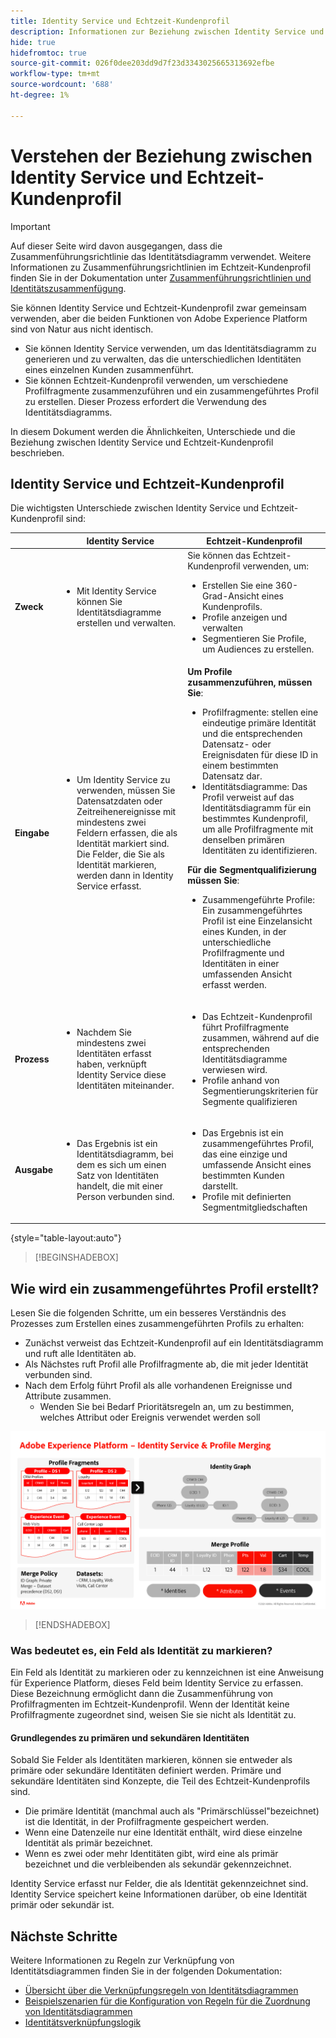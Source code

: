 ```yaml
---
title: Identity Service und Echtzeit-Kundenprofil
description: Informationen zur Beziehung zwischen Identity Service und Echtzeit-Kundenprofil
hide: true
hidefromtoc: true
source-git-commit: 026f0dee203dd9d7f23d3343025665313692efbe
workflow-type: tm+mt
source-wordcount: '688'
ht-degree: 1%

---
```


# Verstehen der Beziehung zwischen Identity Service und Echtzeit-Kundenprofil

>[!IMPORTANT]
>
>Auf dieser Seite wird davon ausgegangen, dass die Zusammenführungsrichtlinie das Identitätsdiagramm verwendet. Weitere Informationen zu Zusammenführungsrichtlinien im Echtzeit-Kundenprofil finden Sie in der Dokumentation unter [Zusammenführungsrichtlinien und Identitätszusammenfügung](../../profile/merge-policies/overview.md#identity-stitching).

Sie können Identity Service und Echtzeit-Kundenprofil zwar gemeinsam verwenden, aber die beiden Funktionen von Adobe Experience Platform sind von Natur aus nicht identisch.

* Sie können Identity Service verwenden, um das Identitätsdiagramm zu generieren und zu verwalten, das die unterschiedlichen Identitäten eines einzelnen Kunden zusammenführt.
* Sie können Echtzeit-Kundenprofil verwenden, um verschiedene Profilfragmente zusammenzuführen und ein zusammengeführtes Profil zu erstellen. Dieser Prozess erfordert die Verwendung des Identitätsdiagramms.

In diesem Dokument werden die Ähnlichkeiten, Unterschiede und die Beziehung zwischen Identity Service und Echtzeit-Kundenprofil beschrieben.

## Identity Service und Echtzeit-Kundenprofil

Die wichtigsten Unterschiede zwischen Identity Service und Echtzeit-Kundenprofil sind:

| | Identity Service | Echtzeit-Kundenprofil |
| --- | --- |--- |
| **Zweck** | <ul><li>Mit Identity Service können Sie Identitätsdiagramme erstellen und verwalten.</li></ul> | Sie können das Echtzeit-Kundenprofil verwenden, um: <ul><li>Erstellen Sie eine 360-Grad-Ansicht eines Kundenprofils.</li><li>Profile anzeigen und verwalten</li><li>Segmentieren Sie Profile, um Audiences zu erstellen.</li></ul> |
| **Eingabe** | <ul><li>Um Identity Service zu verwenden, müssen Sie Datensatzdaten oder Zeitreihenereignisse mit mindestens zwei Feldern erfassen, die als Identität markiert sind. Die Felder, die Sie als Identität markieren, werden dann in Identity Service erfasst.</li></ul> | **Um Profile zusammenzuführen, müssen Sie**: <ul><li>Profilfragmente: stellen eine eindeutige primäre Identität und die entsprechenden Datensatz- oder Ereignisdaten für diese ID in einem bestimmten Datensatz dar.</li><li>Identitätsdiagramme: Das Profil verweist auf das Identitätsdiagramm für ein bestimmtes Kundenprofil, um alle Profilfragmente mit denselben primären Identitäten zu identifizieren.</li></ul> **Für die Segmentqualifizierung müssen Sie**: <ul><li>Zusammengeführte Profile: Ein zusammengeführtes Profil ist eine Einzelansicht eines Kunden, in der unterschiedliche Profilfragmente und Identitäten in einer umfassenden Ansicht erfasst werden.</li></ul> |
| **Prozess** | <ul><li>Nachdem Sie mindestens zwei Identitäten erfasst haben, verknüpft Identity Service diese Identitäten miteinander.</li></ul> | <ul><li>Das Echtzeit-Kundenprofil führt Profilfragmente zusammen, während auf die entsprechenden Identitätsdiagramme verwiesen wird.</li><li>Profile anhand von Segmentierungskriterien für Segmente qualifizieren</li></ul> |
| **Ausgabe** | <ul><li>Das Ergebnis ist ein Identitätsdiagramm, bei dem es sich um einen Satz von Identitäten handelt, die mit einer Person verbunden sind.</li></ul> | <ul><li>Das Ergebnis ist ein zusammengeführtes Profil, das eine einzige und umfassende Ansicht eines bestimmten Kunden darstellt.</li><li>Profile mit definierten Segmentmitgliedschaften</li></ul> |

{style="table-layout:auto"}

>[!BEGINSHADEBOX]

## Wie wird ein zusammengeführtes Profil erstellt?

Lesen Sie die folgenden Schritte, um ein besseres Verständnis des Prozesses zum Erstellen eines zusammengeführten Profils zu erhalten:

* Zunächst verweist das Echtzeit-Kundenprofil auf ein Identitätsdiagramm und ruft alle Identitäten ab.
* Als Nächstes ruft Profil alle Profilfragmente ab, die mit jeder Identität verbunden sind.
* Nach dem Erfolg führt Profil als alle vorhandenen Ereignisse und Attribute zusammen.
   * Wenden Sie bei Bedarf Prioritätsregeln an, um zu bestimmen, welches Attribut oder Ereignis verwendet werden soll

![Ein Flussdiagramm, in dem beschrieben wird, wie Identity Service und Profile Merging funktionieren.](../images/identity-settings/identity-and-profile.png)

>[!ENDSHADEBOX]

### Was bedeutet es, ein Feld als Identität zu markieren?

Ein Feld als Identität zu markieren oder zu kennzeichnen ist eine Anweisung für Experience Platform, dieses Feld beim Identity Service zu erfassen. Diese Bezeichnung ermöglicht dann die Zusammenführung von Profilfragmenten im Echtzeit-Kundenprofil. Wenn der Identität keine Profilfragmente zugeordnet sind, weisen Sie sie nicht als Identität zu.

#### Grundlegendes zu primären und sekundären Identitäten

Sobald Sie Felder als Identitäten markieren, können sie entweder als primäre oder sekundäre Identitäten definiert werden. Primäre und sekundäre Identitäten sind Konzepte, die Teil des Echtzeit-Kundenprofils sind.

* Die primäre Identität (manchmal auch als &quot;Primärschlüssel&quot;bezeichnet) ist die Identität, in der Profilfragmente gespeichert werden.
* Wenn eine Datenzeile nur eine Identität enthält, wird diese einzelne Identität als primär bezeichnet.
* Wenn es zwei oder mehr Identitäten gibt, wird eine als primär bezeichnet und die verbleibenden als sekundär gekennzeichnet.

Identity Service erfasst nur Felder, die als Identität gekennzeichnet sind. Identity Service speichert keine Informationen darüber, ob eine Identität primär oder sekundär ist.

## Nächste Schritte

Weitere Informationen zu Regeln zur Verknüpfung von Identitätsdiagrammen finden Sie in der folgenden Dokumentation:

* [Übersicht über die Verknüpfungsregeln von Identitätsdiagrammen](./overview.md)
* [Beispielszenarien für die Konfiguration von Regeln für die Zuordnung von Identitätsdiagrammen](./example-scenarios.md)
* [Identitätsverknüpfungslogik](./identity-linking-logic.md)
